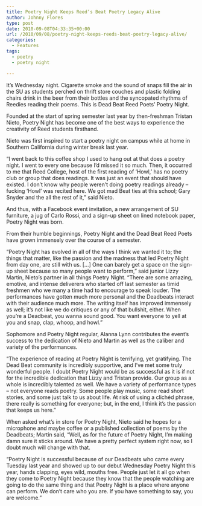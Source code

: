 ```yaml
---
title: Poetry Night Keeps Reed’s Beat Poetry Legacy Alive
author: Johnny Flores
type: post
date: 2010-09-08T04:33:35+00:00
url: /2010/09/08/poetry-night-keeps-reeds-beat-poetry-legacy-alive/
categories:
  - Features
tags:
  - poetry
  - poetry night

---
```

It’s Wednesday night. Cigarette smoke and the sound of snaps fill the air in the SU as students perched on thrift store couches and plastic folding chairs drink in the beer from their bottles and the syncopated rhythms of Reedies reading their poems. This is Dead Beat Reed Poets’ Poetry Night.

Founded at the start of spring semester last year by then-freshman Tristan Nieto, Poetry Night has become one of the best ways to experience the creativity of Reed students firsthand.

Nieto was first inspired to start a poetry night on campus while at home in Southern California during winter break last year.

“I went back to this coffee shop I used to hang out at that does a poetry night. I went to every one because I’d missed it so much. Then, it occurred to me that Reed College, host of the first reading of ‘Howl,’ has no poetry club or group that does readings. It was just an event that should have existed. I don’t know why people weren’t doing poetry readings already – fucking ‘Howl’ was recited here. We got mad Beat ties at this school; Gary Snyder and the all the rest of it,” said Nieto.

And thus, with a Facebook event invitation, a new arrangement of SU furniture, a jug of Carlo Rossi, and a sign-up sheet on lined notebook paper, Poetry Night was born.

From their humble beginnings, Poetry Night and the Dead Beat Reed Poets have grown immensely over the course of a semester.

“Poetry Night has evolved in all of the ways I think we wanted it to; the things that matter, like the passion and the madness that led Poetry Night from day one, are still with us. […] One can barely get a space on the sign-up sheet because so many people want to perform,” said junior Lizzy Martin, Nieto’s partner in all things Poetry Night. “There are some amazing, emotive, and intense deliverers who started off last semester as timid freshmen who we many a time had to encourage to speak louder. The performances have gotten much more personal and the Deadbeats interact with their audience much more. The writing itself has improved immensely as well; it’s not like we do critiques or any of that bullshit, either. When you’re a Deadbeat, you wanna sound good. You want everyone to yell at you and snap, clap, whoop, and howl.”

Sophomore and Poetry Night regular, Alanna Lynn contributes the event’s success to the dedication of Nieto and Martin as well as the caliber and variety of the performances.

“The experience of reading at Poetry Night is terrifying, yet gratifying. The Dead Beat community is incredibly supportive, and I’ve met some truly wonderful people. I doubt Poetry Night would be as successful as it is if not for the incredible dedication that Lizzy and Tristan provide. Our group as a whole is incredibly talented as well. We have a variety of performance types &#8211; not everyone reads poetry. Some people play music, some read short stories, and some just talk to us about life. At risk of using a clichéd phrase, there really is something for everyone; but, in the end, I think it’s the passion that keeps us here.”

When asked what’s in store for Poetry Night, Nieto said he hopes for a microphone and maybe coffee or a published collection of poems by the Deadbeats; Martin said, “Well, as for the future of Poetry Night, I’m making damn sure it sticks around. We have a pretty perfect system right now, so I doubt much will change with that.

“Poetry Night is successful because of our Deadbeats who came every Tuesday last year and showed up to our debut Wednesday Poetry Night this year, hands clapping, eyes wild, mouths free. People just let it all go when they come to Poetry Night because they know that the people watching are going to do the same thing and that Poetry Night is a place where anyone can perform. We don’t care who you are. If you have something to say, you are welcome.”